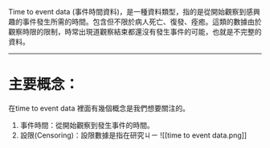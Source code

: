 Time to event data (事件時間資料)，是一種資料類型，指的是從開始觀察到感興趣的事件發生所需的時間。包含但不限於病人死亡、復發、痊癒。這類的數據由於觀察時限的限制，時常出現道觀察結束都還沒有發生事件的可能，也就是不完整的資料。
- - -
# 主要概念：
在time to event data 裡面有幾個概念是我們想要關注的。
1. 事件時間：從開始觀察到發生事件的時間。
2. 設限(Censoring)：設限數據是指在研究ㄐㄧ
![[time to event data.png]]
